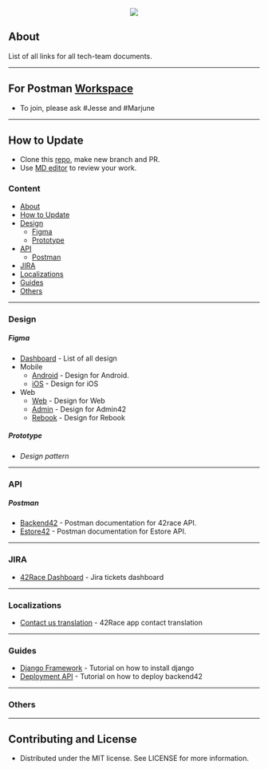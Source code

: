 <p align="center">
    <img src="https://raw.githubusercontent.com/42Race/42Documentation/master/logo.png">
</p>


## About
List of all links for all tech-team documents.

------------

## For Postman [Workspace](https://estore-42race.postman.co/workspaces/1993d94c-cc56-4bd3-887e-206dbcba6e4e/collections)
- To join, please ask #Jesse and #Marjune

------------

## How to Update
- Clone this [repo](https://github.com/42Race/42Documentation.git), make new branch and PR.
- Use [MD editor](https://pandao.github.io/editor.md/en.html) to review your work.

### Content
- [About](#about)
- [How to Update](#how-to-update)
- [Design](#figma) <!-- includes prototye, design patern, figma. etc-->
	- [Figma](#figma)
	- [Prototype](#prototype)
- [API](#api)
	- [Postman](#postman)
- [JIRA](#jira)
- [Localizations](#localizations)
- [Guides](#guides)
- [Others](#others)

------------


### Design
##### Figma
- [Dashboard](https://www.figma.com/files/team/537161027468115773/42race) - List of all design
- Mobile
	- [Android](https://www.figma.com/files/project/590493/Android) - Design for Android.
	- [iOS](https://www.figma.com/files/project/606691/iOS) - Design for iOS
- Web
	- [Web](https://www.figma.com/files/project/597459/Web) - Design for Web
	- [Admin](https://www.figma.com/files/project/872273) - Design for Admin42
	- [Rebook](https://www.figma.com/files/project/872273) - Design for Rebook

##### Prototype
- *Design pattern*


------------


### API
##### Postman
- [Backend42](https://documenter.getpostman.com/view/1947812/RztrHkoA) - Postman documentation for 42race API.
- [Estore42](https://documenter.getpostman.com/view/2756274/RztitqDH) - Postman documentation for Estore API.

------------

### JIRA
- [42Race Dashboard](https://42race.atlassian.net/secure/Dashboard.jspa) - Jira tickets dashboard

------------

### Localizations
- [Contact us translation](https://docs.google.com/spreadsheets/d/1lgPvPZq5OR8Cf2If63LUK9q_Gf-kAiRekWn28MbgbcU/edit#gid=1897700770) - 42Race app contact translation

------------

### Guides
- [Django Framework](https://docs.google.com/document/d/1tn5rwHc44RjYitdxquy-MZbraoSjOczOMlH3GY4w9V4/edit?usp=sharing) - Tutorial on how to install django
- [Deployment API](https://docs.google.com/document/d/1tn5rwHc44RjYitdxquy-MZbraoSjOczOMlH3GY4w9V4/edit?usp=sharing) - Tutorial on how to deploy backend42

------------

### Others

------------

## Contributing and License
 * Distributed under the MIT license. See LICENSE for more information.
